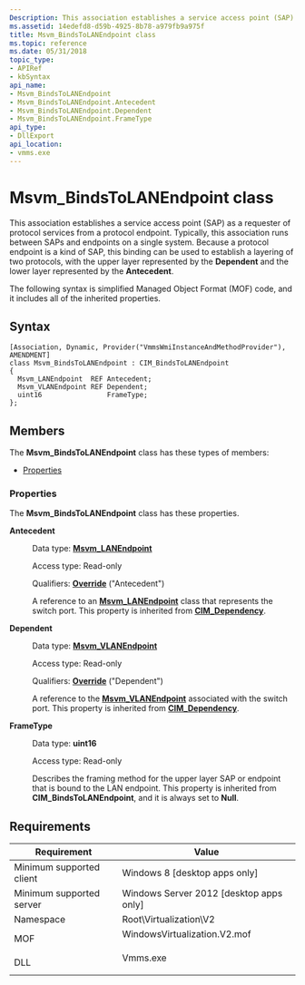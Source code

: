 ```yaml
---
Description: This association establishes a service access point (SAP) as a requester of protocol services from a protocol endpoint.
ms.assetid: 14edefd8-d59b-4925-8b78-a979fb9a975f
title: Msvm_BindsToLANEndpoint class
ms.topic: reference
ms.date: 05/31/2018
topic_type: 
- APIRef
- kbSyntax
api_name: 
- Msvm_BindsToLANEndpoint
- Msvm_BindsToLANEndpoint.Antecedent
- Msvm_BindsToLANEndpoint.Dependent
- Msvm_BindsToLANEndpoint.FrameType
api_type: 
- DllExport
api_location: 
- vmms.exe
---
```


# Msvm\_BindsToLANEndpoint class

This association establishes a service access point (SAP) as a requester of protocol services from a protocol endpoint. Typically, this association runs between SAPs and endpoints on a single system. Because a protocol endpoint is a kind of SAP, this binding can be used to establish a layering of two protocols, with the upper layer represented by the **Dependent** and the lower layer represented by the **Antecedent**.

The following syntax is simplified Managed Object Format (MOF) code, and it includes all of the inherited properties.

## Syntax

``` syntax
[Association, Dynamic, Provider("VmmsWmiInstanceAndMethodProvider"), AMENDMENT]
class Msvm_BindsToLANEndpoint : CIM_BindsToLANEndpoint
{
  Msvm_LANEndpoint  REF Antecedent;
  Msvm_VLANEndpoint REF Dependent;
  uint16                FrameType;
};
```

## Members

The **Msvm\_BindsToLANEndpoint** class has these types of members:

-   [Properties](#properties)

### Properties

The **Msvm\_BindsToLANEndpoint** class has these properties.

<dl> <dt>

**Antecedent**
</dt> <dd> <dl> <dt>

Data type: **[**Msvm\_LANEndpoint**](msvm-lanendpoint.md)**
</dt> <dt>

Access type: Read-only
</dt> <dt>

Qualifiers: [**Override**](/windows/desktop/WmiSdk/standard-qualifiers) ("Antecedent")
</dt> </dl>

A reference to an [**Msvm\_LANEndpoint**](msvm-lanendpoint.md) class that represents the switch port. This property is inherited from [**CIM\_Dependency**](/windows/desktop/CIMWin32Prov/cim-dependency).

</dd> <dt>

**Dependent**
</dt> <dd> <dl> <dt>

Data type: **[**Msvm\_VLANEndpoint**](msvm-vlanendpoint.md)**
</dt> <dt>

Access type: Read-only
</dt> <dt>

Qualifiers: [**Override**](/windows/desktop/WmiSdk/standard-qualifiers) ("Dependent")
</dt> </dl>

A reference to the [**Msvm\_VLANEndpoint**](msvm-vlanendpoint.md) associated with the switch port. This property is inherited from [**CIM\_Dependency**](/windows/desktop/CIMWin32Prov/cim-dependency).

</dd> <dt>

**FrameType**
</dt> <dd> <dl> <dt>

Data type: **uint16**
</dt> <dt>

Access type: Read-only
</dt> </dl>

Describes the framing method for the upper layer SAP or endpoint that is bound to the LAN endpoint. This property is inherited from **CIM\_BindsToLANEndpoint**, and it is always set to **Null**.

</dd> </dl>

## Requirements



| Requirement | Value |
|-------------------------------------|---------------------------------------------------------------------------------------------------------|
| Minimum supported client<br/> | Windows 8 \[desktop apps only\]<br/>                                                              |
| Minimum supported server<br/> | Windows Server 2012 \[desktop apps only\]<br/>                                                    |
| Namespace<br/>                | Root\\Virtualization\\V2<br/>                                                                     |
| MOF<br/>                      | <dl> <dt>WindowsVirtualization.V2.mof</dt> </dl> |
| DLL<br/>                      | <dl> <dt>Vmms.exe</dt> </dl>                     |



 

